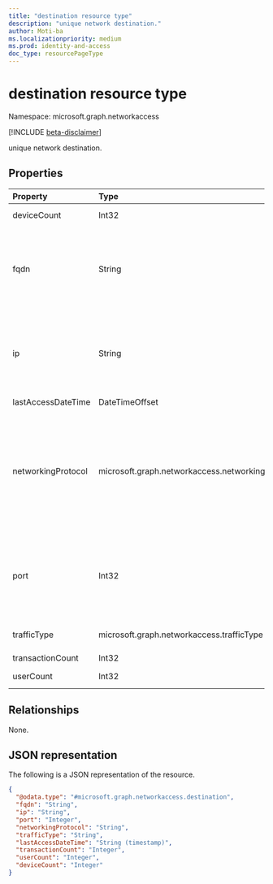 ```yaml
---
title: "destination resource type"
description: "unique network destination."
author: Moti-ba
ms.localizationpriority: medium
ms.prod: identity-and-access
doc_type: resourcePageType
---
```


# destination resource type

Namespace: microsoft.graph.networkaccess

[!INCLUDE [beta-disclaimer](../../includes/beta-disclaimer.md)]

unique network destination.

## Properties
|Property|Type|Description|
|:---|:---|:---|
|deviceCount|Int32|Count of unique devices that were seen.|
|fqdn|String|"FQDN" stands for "Fully Qualified Domain Name" and refers to a complete and unambiguous domain name that specifies an object's precise location in the Domain Name System (DNS) hierarchy, often used for network addressing and identification.|
|ip|String|"IP" stands for "Internet Protocol" and refers to a set of rules that govern how data is sent and received over the internet. An "IP address" is a numerical label assigned to devices in a network, serving as a unique identifier for communication within that network.|
|lastAccessDateTime|DateTimeOffset|last Access DateTime.|
|networkingProtocol|microsoft.graph.networkaccess.networkingProtocol|Set of communication rules and conventions that govern data transmission between devices in a network.The possible values are: `ip`, `icmp`, `igmp`, `ggp`, `ipv4`, `tcp`, `pup`, `udp`, `idp`, `ipv6`, `ipv6RoutingHeader`, `ipv6FragmentHeader`, `ipSecEncapsulatingSecurityPayload`, `ipSecAuthenticationHeader`, `icmpV6`, `ipv6NoNextHeader`, `ipv6DestinationOptions`, `nd`, `raw`, `ipx`, `spx`, `spxII`.|
|port|Int32|Numeric identifier associated with a specific endpoint in a network. Ports are used to distinguish different services or processes running on a single device, allowing data to be directed to the appropriate application or service within a networked environment.|
|trafficType|microsoft.graph.networkaccess.trafficType|traffic classification.The possible values are: `internet`, `private`, `microsoft365`, `all`.|
|transactionCount|Int32|count of transactions.|
|userCount|Int32|Count of unique Azure Active Directoy users that were seen.|

## Relationships
None.

## JSON representation
The following is a JSON representation of the resource.
<!-- {
  "blockType": "resource",
  "@odata.type": "microsoft.graph.networkaccess.destination"
}
-->
``` json
{
  "@odata.type": "#microsoft.graph.networkaccess.destination",
  "fqdn": "String",
  "ip": "String",
  "port": "Integer",
  "networkingProtocol": "String",
  "trafficType": "String",
  "lastAccessDateTime": "String (timestamp)",
  "transactionCount": "Integer",
  "userCount": "Integer",
  "deviceCount": "Integer"
}
```

